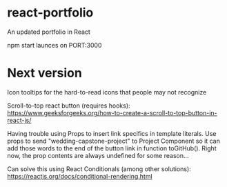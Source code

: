 # react-portfolio
An updated portfolio in React

npm start launces on PORT:3000




# Next version
Icon tooltips for the hard-to-read icons that people may not recognize

Scroll-to-top react button (requires hooks): https://www.geeksforgeeks.org/how-to-create-a-scroll-to-top-button-in-react-js/

Having trouble using Props to insert link specifics in template literals. Use props to send "wedding-capstone-project" to Project Component so it can add those words to the end of the button link in function toGitHub(). Right now, the prop contents are always undefined for some reason...

Can solve this using React Conditionals (among other solutions): https://reactjs.org/docs/conditional-rendering.html

